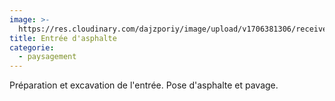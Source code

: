 ```yaml
---
image: >-
  https://res.cloudinary.com/dajzporiy/image/upload/v1706381306/received_1277893506214239_mjlxak.jpg
title: Entrée d'asphalte
categorie:
  - paysagement
---
```


Préparation et excavation de l'entrée. Pose d'asphalte et pavage. 
